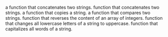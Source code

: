 a function that concatenates two strings.
function that concatenates two strings.
a function that copies a string.
a function that compares two strings.
function that reverses the content of an array of integers.
function that changes all lowercase letters of a string to uppercase.
function that capitalizes all words of a string.
